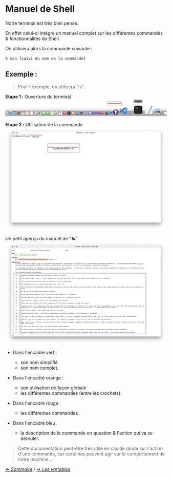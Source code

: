 # Manuel de Shell

Notre terminal est très bien pensé.

En effet celui-ci intègre un manuel complet sur les différentes commandes & fonctionnalités du Shell. 

On utilisera alors la commande suivante :

    % man [suivi du nom de la commande]

## Exemple :
> Pour l'exemple, on utilisera "ls".

**Etape 1 :** Ouverture du terminal 
![Man0](https://raw.githubusercontent.com/ByMSRT/Shell/main/Images/Man0.png)

**Etape 2 :** Utilisation de la commande
![Man1](https://raw.githubusercontent.com/ByMSRT/Shell/main/Images/Man1.png)

Un petit aperçu du manuel de **"ls"**
![Man2](https://raw.githubusercontent.com/ByMSRT/Shell/main/Images/Man2.png)

* Dans l'encadré vert : 
    * son nom simplifié
    * son nom complet.

* Dans l'encadré orange :
    * son utilisation de façon globale
    * les différentes commandes (entre les crochets).

* Dans l'encadré rouge : 
    * les différentes commandes.

* Dans l'encadré bleu :
    * la description de la commande en question & l'action qui va se dérouler.

> Cette documentation peut-être très utile en cas de doute sur l'action d'une commande, car certaines peuvent agir sur le comportement de notre machine...


*[<- Sommaire](https://github.com/ByMSRT/Shell) / [-> Les variables](https://github.com/ByMSRT/Shell/blob/main/Shell/Variables.md)*